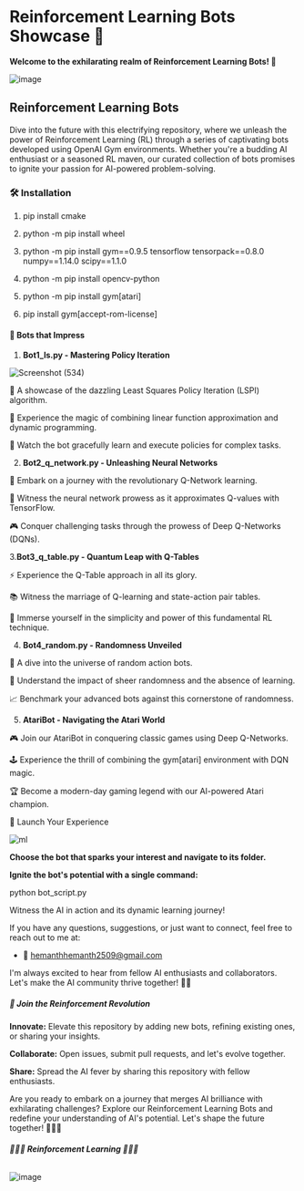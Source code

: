 # **Reinforcement Learning Bots Showcase 🤖**

**Welcome to the exhilarating realm of Reinforcement Learning Bots! 🚀**

![image](https://github.com/AkuratiHemanth/Gym/assets/129819031/8d900e89-d829-46bd-aef8-14977207850a)

## **Reinforcement Learning Bots**

Dive into the future with this electrifying repository, where we unleash the power of Reinforcement Learning (RL) through a series of captivating bots developed using OpenAI Gym environments. Whether you're a budding AI enthusiast or a seasoned RL maven, our curated collection of bots promises to ignite your passion for AI-powered problem-solving.

### **🛠️ Installation**

1. pip install cmake

2. python -m pip install wheel

3. python -m pip install gym==0.9.5 tensorflow tensorpack==0.8.0 numpy==1.14.0 scipy==1.1.0 

4. python -m pip install opencv-python

5. python -m pip install gym[atari]

6. pip install gym[accept-rom-license]


#### **🤖 Bots that Impress**

1. **Bot1_ls.py - Mastering Policy Iteration**
   
 ![Screenshot (534)](https://github.com/AkuratiHemanth/Gym/assets/129819031/cdf07c8b-e48f-44e7-9dcb-d38a1a7ed309)

🌟 A showcase of the dazzling Least Squares Policy Iteration (LSPI) algorithm.

🧠 Experience the magic of combining linear function approximation and dynamic programming.

🎯 Watch the bot gracefully learn and execute policies for complex tasks.



2. **Bot2_q_network.py - Unleashing Neural Networks**
   
🚀 Embark on a journey with the revolutionary Q-Network learning.

🤖 Witness the neural network prowess as it approximates Q-values with TensorFlow.

🎮 Conquer challenging tasks through the prowess of Deep Q-Networks (DQNs).




3.**Bot3_q_table.py - Quantum Leap with Q-Tables**

⚡️ Experience the Q-Table approach in all its glory.

📚 Witness the marriage of Q-learning and state-action pair tables.

🧠 Immerse yourself in the simplicity and power of this fundamental RL technique.




4. **Bot4_random.py - Randomness Unveiled**
   
🎲 A dive into the universe of random action bots.

🌌 Understand the impact of sheer randomness and the absence of learning.

📈 Benchmark your advanced bots against this cornerstone of randomness.




5. **AtariBot - Navigating the Atari World**
 
🎮 Join our AtariBot in conquering classic games using Deep Q-Networks.

🕹 Experience the thrill of combining the gym[atari] environment with DQN magic.

🏆 Become a modern-day gaming legend with our AI-powered Atari champion.

🚀 Launch Your Experience

![ml](https://github.com/AkuratiHemanth/Gym/assets/129819031/ae991415-73c0-4b3e-abc2-45181a9f85d9)


**Choose the bot that sparks your interest and navigate to its folder.**


**Ignite the bot's potential with a single command:**

python bot_script.py


Witness the AI in action and its dynamic learning journey!


If you have any questions, suggestions, or just want to connect, feel free to reach out to me at:
- 📧 hemanthhemanth2509@gmail.com

I'm always excited to hear from fellow AI enthusiasts and collaborators. Let's make the AI community thrive together! 🤖💬


##### **👥 Join the Reinforcement Revolution**

**Innovate:** Elevate this repository by adding new bots, refining existing ones, or sharing your insights.

**Collaborate:** Open issues, submit pull requests, and let's evolve together.

**Share:** Spread the AI fever by sharing this repository with fellow enthusiasts.

Are you ready to embark on a journey that merges AI brilliance with exhilarating challenges? 
Explore our Reinforcement Learning Bots and redefine your understanding of AI's potential. Let's shape the future together! 🌌🤖🚀

###### **🌌🤖🚀 Reinforcement Learning 🌌🤖🚀**

![image](https://github.com/AkuratiHemanth/Gym/assets/129819031/8d900e89-d829-46bd-aef8-14977207850a)
